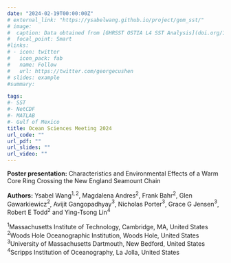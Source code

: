 ```yaml
---
date: "2024-02-19T00:00:00Z"
# external_link: "https://ysabelwang.github.io/project/gom_sst/"
# image:
#  caption: Data obtained from [GHRSST OSTIA L4 SST Analysis](doi.org/10.5067/GHOST-4FK01)
#  focal_point: Smart
#links:
# - icon: twitter
#   icon_pack: fab
#   name: Follow
#   url: https://twitter.com/georgecushen
# slides: example
#summary: 

tags:
#- SST
#- NetCDF
#- MATLAB
#- Gulf of Mexico
title: Ocean Sciences Meeting 2024
url_code: ""
url_pdf: ""
url_slides: ""
url_video: ""
---
```

**Poster presentation:** Characteristics and Environmental Effects of a Warm Core Ring Crossing the New England Seamount Chain  
  
  




**Authors:**  Ysabel Wang$^{1,2}$, Magdalena Andres$^2$, Frank Bahr$^2$, Glen Gawarkiewicz$^2$, Avijit Gangopadhyay$^3$, Nicholas Porter$^3$, Grace G Jensen$^3$, Robert E Todd$^2$ and Ying-Tsong Lin$^4$

$^1$Massachusetts Institute of Technology, Cambridge, MA, United States  
$^2$Woods Hole Oceanographic Institution, Woods Hole, United States  
$^3$University of Massachusetts Dartmouth, New Bedford, United States  
$^4$Scripps Institution of Oceanography, La Jolla, United States



